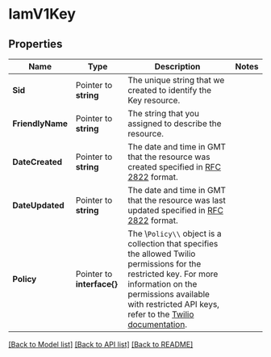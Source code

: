# IamV1Key

## Properties

Name | Type | Description | Notes
------------ | ------------- | ------------- | -------------
**Sid** | Pointer to **string** | The unique string that we created to identify the Key resource. |
**FriendlyName** | Pointer to **string** | The string that you assigned to describe the resource. |
**DateCreated** | Pointer to **string** | The date and time in GMT that the resource was created specified in [RFC 2822](https://www.ietf.org/rfc/rfc2822.txt) format. |
**DateUpdated** | Pointer to **string** | The date and time in GMT that the resource was last updated specified in [RFC 2822](https://www.ietf.org/rfc/rfc2822.txt) format. |
**Policy** | Pointer to **interface{}** | The \\`Policy\\` object is a collection that specifies the allowed Twilio permissions for the restricted key. For more information on the permissions available with restricted API keys, refer to the [Twilio documentation](https://www.twilio.com/docs/iam/api-keys/restricted-api-keys#permissions-available-with-restricted-api-keys). |

[[Back to Model list]](../README.md#documentation-for-models) [[Back to API list]](../README.md#documentation-for-api-endpoints) [[Back to README]](../README.md)


